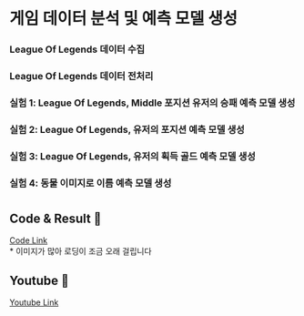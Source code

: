 # 게임 데이터 분석 및 예측 모델 생성  

### League Of Legends 데이터 수집
### League Of Legends 데이터 전처리
### 실험 1: League Of Legends, Middle 포지션 유저의 승패 예측 모델 생성
### 실험 2: League Of Legends, 유저의 포지션 예측 모델 생성
### 실험 3: League Of Legends, 유저의 획득 골드 예측 모델 생성
### 실험 4: 동물 이미지로 이름 예측 모델 생성  
# 
## Code & Result :memo:
[Code Link](https://github.com/jtj8412/data-analysis/blob/main/data_analysis.ipynb)  
\* 이미지가 많아 로딩이 조금 오래 걸립니다

## Youtube :movie_camera:
[Youtube Link](https://youtu.be/BGcJGCGU1ok)  




